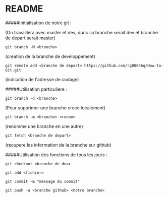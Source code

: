 # README

#####Initialisation de notre git :

(On travaillera avec master et dev, donc ici branche serait dev et branche de depart serait master)

	git branch -M <branche>

(creation de la branche de developpement)


	git remote add <branche de depart> https://github.com/rg00656q/How-to-Git.git

(indication de l'adresse de codage)

#####Utilisation particuliere :

	git branch -d <branche>

(Pour supprimer une branche creee localement)


	git branch -m <branche> <renom>

(renomme une branche en une autre)


	git fetch <branche de depart>

(recupere les information de la branche sur github)

#####Utilisation des fonctions de tous les jours :

	git checkout <branche_de_dev>

	git add <fichier>

	git commit -m "message du commit"

	git push -u <branche github> <notre branche>
